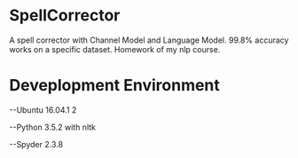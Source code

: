 # SpellCorrector
A spell corrector with Channel Model and Language Model. 99.8% accuracy works on a specific dataset. Homework of my nlp course.

# Deveplopment Environment
--Ubuntu 16.04.1 2

--Python 3.5.2 with nltk

--Spyder 2.3.8
